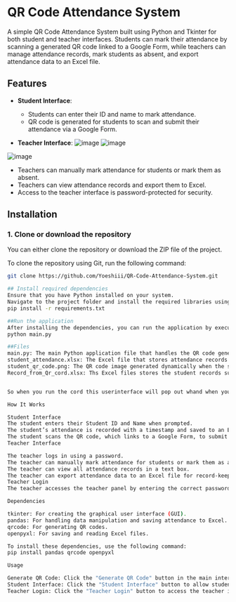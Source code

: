 # QR Code Attendance System

A simple QR Code Attendance System built using Python and Tkinter for both student and teacher interfaces. Students can mark their attendance by scanning a generated QR code linked to a Google Form, while teachers can manage attendance records, mark students as absent, and export attendance data to an Excel file.

## Features

- **Student Interface**: 
  - Students can enter their ID and name to mark attendance.
  - QR code is generated for students to scan and submit their attendance via a Google Form.

- **Teacher Interface**:
  ![image](https://github.com/user-attachments/assets/1d1b7c9c-39e4-497b-863d-4f1652c8c917)
![image](https://github.com/user-attachments/assets/b9c74320-4c0e-43f9-afb7-866cd67e9857)

![image](https://github.com/user-attachments/assets/e6581496-dc64-46f8-965e-8c923b083938)



  - Teachers can manually mark attendance for students or mark them as absent.
  - Teachers can view attendance records and export them to Excel.
  - Access to the teacher interface is password-protected for security.

## Installation

### 1. Clone or download the repository

You can either clone the repository or download the ZIP file of the project.

To clone the repository using Git, run the following command:

```bash
git clone https://github.com/Yoeshiii/QR-Code-Attendance-System.git

## Install required dependencies
Ensure that you have Python installed on your system.
Navigate to the project folder and install the required libraries using pip:
pip install -r requirements.txt

##Run the application
After installing the dependencies, you can run the application by executing the main.py file:
python main.py

##Files
main.py: The main Python application file that handles the QR code generation, student and teacher interfaces, and attendance recording.
student_attendance.xlsx: The Excel file that stores attendance records marked by teacher manually.
student_qr_code.png: The QR code image generated dynamically when the system is run.
Record_from_Qr_cord.xlsx: Ths Excel files stores the student records sumitted through Qr cord.


So when you run the cord this userinterface will pop out whand when you selsct generate QR cord it will display the cord which a students can scan and mark their attandance.

How It Works

Student Interface
The student enters their Student ID and Name when prompted.
The student’s attendance is recorded with a timestamp and saved to an Excel file.
The student scans the QR code, which links to a Google Form, to submit their attendance.
Teacher Interface

The teacher logs in using a password.
The teacher can manually mark attendance for students or mark them as absent.
The teacher can view all attendance records in a text box.
The teacher can export attendance data to an Excel file for record-keeping.
Teacher Login
The teacher accesses the teacher panel by entering the correct password (teacher123) in the login prompt which can be changed asper the teacher wish.

Dependencies

tkinter: For creating the graphical user interface (GUI).
pandas: For handling data manipulation and saving attendance to Excel.
qrcode: For generating QR codes.
openpyxl: For saving and reading Excel files.

To install these dependencies, use the following command:
pip install pandas qrcode openpyxl

Usage

Generate QR Code: Click the "Generate QR Code" button in the main interface to create a new QR code for attendance.
Student Interface: Click the "Student Interface" button to allow students to enter their ID and name to mark attendance.
Teacher Login: Click the "Teacher Login" button to access the teacher interface, where the teacher can mark attendance, view attendance records, and export the data.
